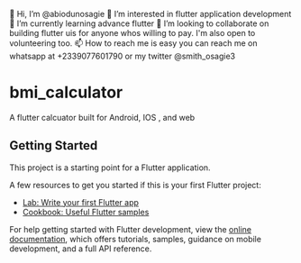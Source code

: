 👋 Hi, I’m @abiodunosagie
👀 I’m interested in flutter application development
🌱 I’m currently learning advance flutter
💞️ I’m looking to collaborate on building flutter uis for anyone whos willing to pay. I'm also open to volunteering too.
📫 How to reach me is easy you can reach me on whatsapp at +2339077601790 or my twitter @smith_osagie3

# bmi_calculator

A flutter calcuator built for Android, IOS , and web

## Getting Started

This project is a starting point for a Flutter application.

A few resources to get you started if this is your first Flutter project:

- [Lab: Write your first Flutter app](https://docs.flutter.dev/get-started/codelab)
- [Cookbook: Useful Flutter samples](https://docs.flutter.dev/cookbook)

For help getting started with Flutter development, view the
[online documentation](https://docs.flutter.dev/), which offers tutorials,
samples, guidance on mobile development, and a full API reference.
